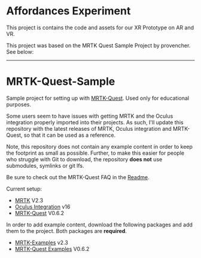 # Affordances Experiment

This project is contains the code and assets for our XR Prototype on AR and VR.

This project was based on the MRTK Quest Sample Project by provencher. See below:

---

# MRTK-Quest-Sample

Sample project for setting up with [MRTK-Quest](https://github.com/provencher/MRTK-Quest). Used only for educational purposes.

Some users seem to have issues with getting MRTK and the Oculus integration properly imported into their projects.
As such, I'll update this repository with the latest releases of MRTK, Oculus integration and MRTK-Quest, so that it can be used as a reference.

Note, this repository does not contain any example content in order to keep the footprint as small as possible.
Further, to make this easier for people who struggle with Git to download, the repository **does not** use submodules, symlinks or git lfs.

Be sure to check out the MRTK-Quest FAQ in the [Readme](https://github.com/provencher/MRTK-Quest/blob/master/README.md).

Current setup:
- [MRTK](https://github.com/microsoft/MixedRealityToolkit-Unity) V2.3
- [Oculus Integration](https://assetstore.unity.com/packages/tools/integration/oculus-integration-82022) v16
- [MRTK-Quest](https://github.com/provencher/MRTK-Quest/releases/tag/v0.6.2) V0.6.2

In order to add example content, download the following packages and add them to the project. Both packages are **required**.
- [MRTK-Examples](https://github.com/microsoft/MixedRealityToolkit-Unity/releases/download/v2.3.0/Microsoft.MixedReality.Toolkit.Unity.Examples.2.3.0.unitypackage) v2.3
- [MRTK-Quest Examples](https://github.com/provencher/MRTK-Quest/releases/download/v0.6.2/MRTK-Quest_v062_Examples.unitypackage) V0.6.2
